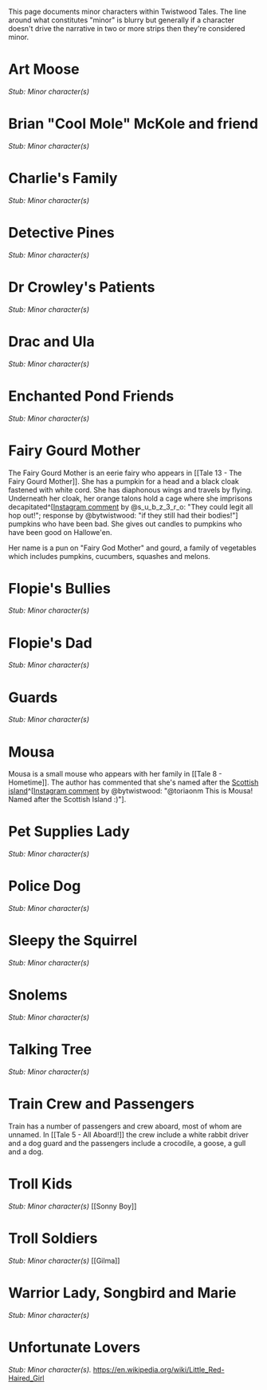 This page documents minor characters within Twistwood Tales. The line around what constitutes "minor" is blurry but generally if a character doesn't drive the narrative in two or more strips then they're considered minor.

# Art Moose
*Stub: Minor character(s)*

# Brian "Cool Mole" McKole and friend
*Stub: Minor character(s)*

# Charlie's Family
*Stub: Minor character(s)*

# Detective Pines
*Stub: Minor character(s)*

# Dr Crowley's Patients
*Stub: Minor character(s)*

# Drac and Ula
*Stub: Minor character(s)*

# Enchanted Pond Friends
*Stub: Minor character(s)*

# Fairy Gourd Mother
The Fairy Gourd Mother is an eerie fairy who appears in [[Tale 13 - The Fairy Gourd Mother]]. She has a pumpkin for a head and a black cloak fastened with white cord. She has diaphonous wings and travels by flying. Underneath her cloak, her orange talons hold a cage where she imprisons decapitated^[[Instagram comment](https://www.instagram.com/p/B35Rm7vAszu/) by @s_u_b_z_3_r_o: "They could legit all hop out!"; response by @bytwistwood: "if they still had their bodies!"] pumpkins who have been bad. She gives out candles to pumpkins who have been good on Hallowe'en.

Her name is a pun on "Fairy God Mother" and gourd, a family of vegetables which includes pumpkins, cucumbers, squashes and melons.

# Flopie's Bullies
*Stub: Minor character(s)*

# Flopie's Dad
*Stub: Minor character(s)*

# Guards
*Stub: Minor character(s)*

# Mousa
Mousa is a small mouse who appears with her family in [[Tale 8 - Hometime]]. The author has commented that she's named after the [Scottish island](https://en.wikipedia.org/wiki/Mousa)^[[Instagram comment](https://www.instagram.com/p/B3GMwFjjulH/) by @bytwistwood: "@toriaonm This is Mousa! Named after the Scottish Island :)"].

# Pet Supplies Lady
*Stub: Minor character(s)*

# Police Dog
*Stub: Minor character(s)*

# Sleepy the Squirrel
*Stub: Minor character(s)*

# Snolems
*Stub: Minor character(s)*

# Talking Tree
*Stub: Minor character(s)*

# Train Crew and Passengers
Train has a number of passengers and crew aboard, most of whom are unnamed. In [[Tale 5 - All Aboard!]] the crew include a white rabbit driver and a dog guard and the passengers include a crocodile, a goose, a gull and a dog.

# Troll Kids
*Stub: Minor character(s)*
[[Sonny Boy]]

# Troll Soldiers
*Stub: Minor character(s)*
[[Gilma]]

# Warrior Lady, Songbird and Marie
*Stub: Minor character(s)*

# Unfortunate Lovers
*Stub: Minor character(s).*
https://en.wikipedia.org/wiki/Little_Red-Haired_Girl